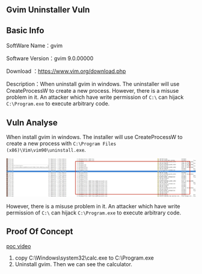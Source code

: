 ## Gvim Uninstaller Vuln

## Basic Info

SoftWare Name：gvim

Software Version：gvim 9.0.00000

Download ：https://www.vim.org/download.php

Description：When uninstall  gvim in windows. The uninstaller will use CreateProcessW to create a new process. However,  there is a misuse problem in it. An attacker which have write permission of `C:\` can hijack `C:\Program.exe` to execute arbitrary code.



## Vuln Analyse

When install  gvim in windows. The installer will use CreateProcessW to create a new process with `C:\Program Files (x86)\Vim\vim90\uninstall.exe`. 

![info](pic/info.jpg)

However,  there is a misuse problem in it. An attacker which have write permission of `C:\` can hijack `C:\Program.exe` to execute arbitrary code.



## Proof Of Concept

[poc video](./poc.mp4)

1. copy C:\Windows\system32\calc.exe to C:\Program.exe
2. Uninstall gvim. Then we can see the calculator.